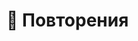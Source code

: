 # 📗 Повторения

<figure><img src="../../../../.gitbook/assets/Python Сборник упражнений_page-0061.jpg" alt=""><figcaption></figcaption></figure>

<figure><img src="../../../../.gitbook/assets/Python Сборник упражнений_page-0062.jpg" alt=""><figcaption></figcaption></figure>

<figure><img src="../../../../.gitbook/assets/Python Сборник упражнений_page-0063.jpg" alt=""><figcaption></figcaption></figure>

<figure><img src="../../../../.gitbook/assets/Python Сборник упражнений_page-0064.jpg" alt=""><figcaption></figcaption></figure>

<figure><img src="../../../../.gitbook/assets/Python Сборник упражнений_page-0065.jpg" alt=""><figcaption></figcaption></figure>

<figure><img src="../../../../.gitbook/assets/Python Сборник упражнений_page-0066.jpg" alt=""><figcaption></figcaption></figure>

<figure><img src="../../../../.gitbook/assets/Python Сборник упражнений_page-0067.jpg" alt=""><figcaption></figcaption></figure>

<figure><img src="../../../../.gitbook/assets/Python Сборник упражнений_page-0068.jpg" alt=""><figcaption></figcaption></figure>

<figure><img src="../../../../.gitbook/assets/Python Сборник упражнений_page-0069.jpg" alt=""><figcaption></figcaption></figure>

<figure><img src="../../../../.gitbook/assets/Python Сборник упражнений_page-0070.jpg" alt=""><figcaption></figcaption></figure>

<figure><img src="../../../../.gitbook/assets/Python Сборник упражнений_page-0071.jpg" alt=""><figcaption></figcaption></figure>
